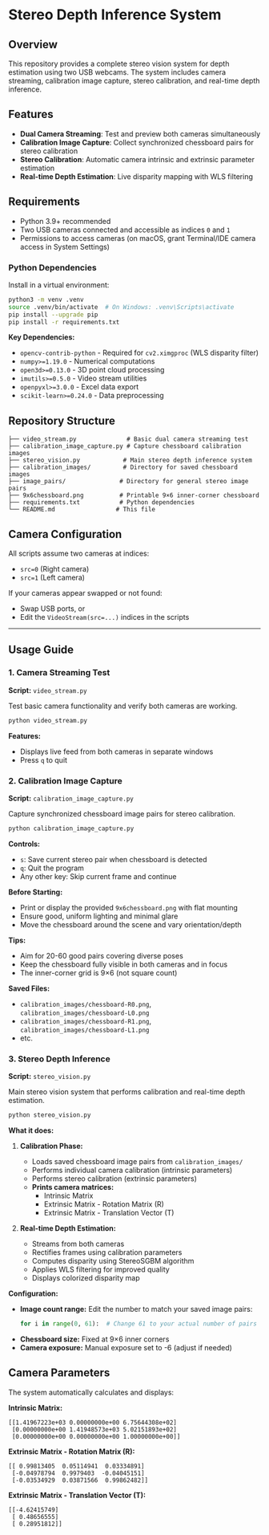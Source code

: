 # Stereo Depth Inference System

## Overview
This repository provides a complete stereo vision system for depth estimation using two USB webcams. The system includes camera streaming, calibration image capture, stereo calibration, and real-time depth inference.

## Features
- **Dual Camera Streaming**: Test and preview both cameras simultaneously
- **Calibration Image Capture**: Collect synchronized chessboard pairs for stereo calibration
- **Stereo Calibration**: Automatic camera intrinsic and extrinsic parameter estimation
- **Real-time Depth Estimation**: Live disparity mapping with WLS filtering

## Requirements
- Python 3.9+ recommended
- Two USB cameras connected and accessible as indices `0` and `1`
- Permissions to access cameras (on macOS, grant Terminal/IDE camera access in System Settings)

### Python Dependencies
Install in a virtual environment:

```bash
python3 -m venv .venv
source .venv/bin/activate  # On Windows: .venv\Scripts\activate
pip install --upgrade pip
pip install -r requirements.txt
```

**Key Dependencies:**
- `opencv-contrib-python` - Required for `cv2.ximgproc` (WLS disparity filter)
- `numpy>=1.19.0` - Numerical computations
- `open3d>=0.13.0` - 3D point cloud processing
- `imutils>=0.5.0` - Video stream utilities
- `openpyxl>=3.0.0` - Excel data export
- `scikit-learn>=0.24.0` - Data preprocessing

## Repository Structure
```
├── video_stream.py              # Basic dual camera streaming test
├── calibration_image_capture.py # Capture chessboard calibration images
├── stereo_vision.py            # Main stereo depth inference system
├── calibration_images/         # Directory for saved chessboard images
├── image_pairs/               # Directory for general stereo image pairs
├── 9x6chessboard.png          # Printable 9×6 inner-corner chessboard
├── requirements.txt           # Python dependencies
└── README.md                 # This file
```

## Camera Configuration
All scripts assume two cameras at indices:
- `src=0` (Right camera)
- `src=1` (Left camera)

If your cameras appear swapped or not found:
- Swap USB ports, or
- Edit the `VideoStream(src=...)` indices in the scripts

---

## Usage Guide

### 1. Camera Streaming Test
**Script:** `video_stream.py`

Test basic camera functionality and verify both cameras are working.

```bash
python video_stream.py
```

**Features:**
- Displays live feed from both cameras in separate windows
- Press `q` to quit

### 2. Calibration Image Capture
**Script:** `calibration_image_capture.py`

Capture synchronized chessboard image pairs for stereo calibration.

```bash
python calibration_image_capture.py
```

**Controls:**
- `s`: Save current stereo pair when chessboard is detected
- `q`: Quit the program
- Any other key: Skip current frame and continue

**Before Starting:**
- Print or display the provided `9x6chessboard.png` with flat mounting
- Ensure good, uniform lighting and minimal glare
- Move the chessboard around the scene and vary orientation/depth

**Tips:**
- Aim for 20-60 good pairs covering diverse poses
- Keep the chessboard fully visible in both cameras and in focus
- The inner-corner grid is 9×6 (not square count)

**Saved Files:**
- `calibration_images/chessboard-R0.png`, `calibration_images/chessboard-L0.png`
- `calibration_images/chessboard-R1.png`, `calibration_images/chessboard-L1.png`
- etc.

### 3. Stereo Depth Inference
**Script:** `stereo_vision.py`

Main stereo vision system that performs calibration and real-time depth estimation.

```bash
python stereo_vision.py
```

**What it does:**
1. **Calibration Phase:**
   - Loads saved chessboard image pairs from `calibration_images/`
   - Performs individual camera calibration (intrinsic parameters)
   - Performs stereo calibration (extrinsic parameters)
   - **Prints camera matrices:**
     - Intrinsic Matrix
     - Extrinsic Matrix - Rotation Matrix (R)
     - Extrinsic Matrix - Translation Vector (T)

2. **Real-time Depth Estimation:**
   - Streams from both cameras
   - Rectifies frames using calibration parameters
   - Computes disparity using StereoSGBM algorithm
   - Applies WLS filtering for improved quality
   - Displays colorized disparity map

**Configuration:**
- **Image count range:** Edit the number to match your saved image pairs:
  ```python
  for i in range(0, 61):  # Change 61 to your actual number of pairs
  ```
- **Chessboard size:** Fixed at 9×6 inner corners
- **Camera exposure:** Manual exposure set to -6 (adjust if needed)

## Camera Parameters

The system automatically calculates and displays:

**Intrinsic Matrix:**
```
[[1.41967223e+03 0.00000000e+00 6.75644308e+02]
 [0.00000000e+00 1.41948573e+03 5.02151893e+02]
 [0.00000000e+00 0.00000000e+00 1.00000000e+00]]
```

**Extrinsic Matrix - Rotation Matrix (R):**
```
[[ 0.99813405  0.05114941  0.03334891]
 [-0.04978794  0.9979403  -0.04045151]
 [-0.03534929  0.03871566  0.99862482]]
```

**Extrinsic Matrix - Translation Vector (T):**
```
[[-4.62415749]
 [ 0.48656555]
 [ 0.28951812]]
```
